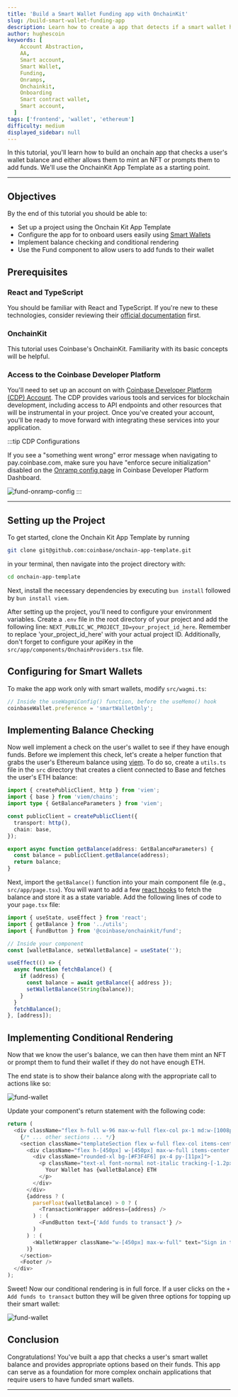 ```yaml
---
title: 'Build a Smart Wallet Funding app with OnchainKit'
slug: /build-smart-wallet-funding-app
description: Learn how to create a app that detects if a smart wallet has ETH and prompts users to add funds if needed.
author: hughescoin
keywords: [
    Account Abstraction,
    AA,
    Smart account,
    Smart Wallet,
    Funding,
    Onramps,
    Onchainkit,
    Onboarding
    Smart contract wallet,
    Smart account,
  ]
tags: ['frontend', 'wallet', 'ethereum']
difficulty: medium
displayed_sidebar: null
---
```


In this tutorial, you'll learn how to build an onchain app that checks a user's wallet balance and either allows them to mint an NFT or prompts them to add funds. We'll use the OnchainKit App Template as a starting point.

---

## Objectives

By the end of this tutorial you should be able to:

- Set up a project using the Onchain Kit App Template
- Configure the app for to onboard users easily using [Smart Wallets]
- Implement balance checking and conditional rendering
- Use the Fund component to allow users to add funds to their wallet

## Prerequisites

### React and TypeScript

You should be familiar with React and TypeScript. If you're new to these technologies, consider reviewing their [official documentation] first.

### OnchainKit

This tutorial uses Coinbase's OnchainKit. Familiarity with its basic concepts will be helpful.

### Access to the Coinbase Developer Platform

You'll need to set up an account on with [Coinbase Developer Platform (CDP) Account](https://www.coinbase.com/cloud). The CDP provides various tools and services for blockchain development, including access to API endpoints and other resources that will be instrumental in your project. Once you've created your account, you'll be ready to move forward with integrating these services into your application.

:::tip CDP Configurations

If you see a "something went wrong" error message when navigating to pay.coinbase.com, make sure you have "enforce secure initialization" disabled on the [Onramp config page] in Coinbase Developer Platform Dashboard.

![fund-onramp-config](../../assets/images/onchainkit-tutorials/fund-onramp-config.png)
:::

---

## Setting up the Project

To get started, clone the Onchain Kit App Template by running

```bash
git clone git@github.com:coinbase/onchain-app-template.git
```

in your terminal, then navigate into the project directory with:

```bash
cd onchain-app-template
```

Next, install the necessary dependencies by executing `bun install` followed by `bun install viem`.

After setting up the project, you'll need to configure your environment variables. Create a `.env` file in the root directory of your project and add the following line: `NEXT_PUBLIC_WC_PROJECT_ID=your_project_id_here`. Remember to replace 'your_project_id_here' with your actual project ID. Additionally, don't forget to configure your apiKey in the `src/app/components/OnchainProviders.tsx` file.

## Configuring for Smart Wallets

To make the app work only with smart wallets, modify `src/wagmi.ts`:

```typescript
// Inside the useWagmiConfig() function, before the useMemo() hook
coinbaseWallet.preference = 'smartWalletOnly';
```

## Implementing Balance Checking

Now well implement a check on the user's wallet to see if they have enough funds. Before we implement this check, let's create a helper function that grabs the user's Ethereum balance using [viem]. To do so, create a `utils.ts` file in the `src` directory that creates a client connected to Base and fetches the user's ETH balance:

```typescript
import { createPublicClient, http } from 'viem';
import { base } from 'viem/chains';
import type { GetBalanceParameters } from 'viem';

const publicClient = createPublicClient({
  transport: http(),
  chain: base,
});

export async function getBalance(address: GetBalanceParameters) {
  const balance = publicClient.getBalance(address);
  return balance;
}
```

Next, import the `getBalance()` function into your main component file (e.g., `src/app/page.tsx`). You will want to add a few [react hooks] to fetch the balance and store it as a state variable. Add the following lines of code to your `page.tsx` file:

```typescript
import { useState, useEffect } from 'react';
import { getBalance } from '../utils';
import { FundButton } from '@coinbase/onchainkit/fund';

// Inside your component
const [walletBalance, setWalletBalance] = useState('');

useEffect(() => {
  async function fetchBalance() {
    if (address) {
      const balance = await getBalance({ address });
      setWalletBalance(String(balance));
    }
  }
  fetchBalance();
}, [address]);
```

## Implementing Conditional Rendering

Now that we know the user's balance, we can then have them mint an NFT or prompt them to fund their wallet if they do not have enough ETH.

The end state is to show their balance along with the appropriate call to actions like so:

![fund-wallet](../../assets/images/onchainkit-tutorials/fund-wallet-balance.png)

Update your component's return statement with the following code:

```typescript
return (
  <div className="flex h-full w-96 max-w-full flex-col px-1 md:w-[1008px]">
    {/* ... other sections ... */}
    <section className="templateSection flex w-full flex-col items-center justify-center gap-4 rounded-xl bg-gray-100 px-2 py-4 md:grow">
      <div className="flex h-[450px] w-[450px] max-w-full items-center justify-center rounded-xl bg-[#030712]">
        <div className="rounded-xl bg-[#F3F4F6] px-4 py-[11px]">
          <p className="text-xl font-normal not-italic tracking-[-1.2px] text-indigo-600">
            Your Wallet has {walletBalance} ETH
          </p>
        </div>
      </div>
      {address ? (
        parseFloat(walletBalance) > 0 ? (
          <TransactionWrapper address={address} />
        ) : (
          <FundButton text={'Add funds to transact'} />
        )
      ) : (
        <WalletWrapper className="w-[450px] max-w-full" text="Sign in to transact" />
      )}
    </section>
    <Footer />
  </div>
);
```

Sweet! Now our conditional rendering is in full force. If a user clicks on the `+ Add funds to transact` button they will be given three options for topping up their smart wallet:

![fund-wallet](../../assets/images/onchainkit-tutorials/fund-funding-options.png)

## Conclusion

Congratulations! You've built a app that checks a user's smart wallet balance and provides appropriate options based on their funds.
This app can serve as a foundation for more complex onchain applications that require users to have funded smart wallets.

---

[OnchainKit]: https://github.com/coinbase/onchainkit
[Viem]: https://viem.sh/
[Smart Wallets]: https://keys.coinbase.com/onboarding
[viem]: https://viem.sh/docs/introduction
[react hooks]: https://react.dev/reference/react/hooks
[Onramp config page]: https://portal.cdp.coinbase.com/products/onramp
[official documentation]: https://react.dev/
